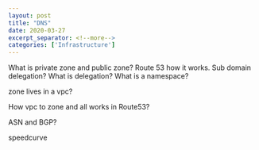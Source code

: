 ```yaml
---
layout: post
title: "DNS"
date: 2020-03-27
excerpt_separator: <!--more-->
categories: ['Infrastructure']
---
```


What is private zone and public zone? Route 53 how it works.
Sub domain delegation?
What is delegation?
What is a namespace?

zone lives in a vpc?

How vpc to zone and all works in Route53?

ASN and BGP?

speedcurve